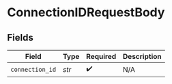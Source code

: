 # ConnectionIDRequestBody


## Fields

| Field              | Type               | Required           | Description        |
| ------------------ | ------------------ | ------------------ | ------------------ |
| `connection_id`    | *str*              | :heavy_check_mark: | N/A                |